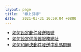 ```yaml
---
layout: page
title:  "線上引導"
date:   2021-03-31 10:59:04 +0800
---
```


* [如何設定郵件發送帳號](EMAIL/README.html)
* [如何設定伺服器服務網址](202103090001/README.html)
* [如何和解決郵件發送中亂碼問題](202103240001/README.html)